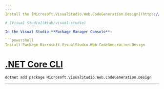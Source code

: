 ```yaml
---
---
Install the [Microsoft.VisualStudio.Web.CodeGeneration.Design](https://www.nuget.org/packages/Microsoft.VisualStudio.Web.CodeGeneration.Design/) NuGet package:

# [Visual Studio](#tab/visual-studio)

In the Visual Studio **Package Manager Console**:

```powershell
Install-Package Microsoft.VisualStudio.Web.CodeGeneration.Design
```

# [.NET Core CLI](#tab/netcore-cli)

```dotnetcli
dotnet add package Microsoft.VisualStudio.Web.CodeGeneration.Design
```

---
```

